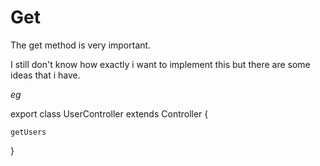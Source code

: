 # Get


The get method is very important.

I still don't know how exactly i want to implement this but there are some ideas that i have.

*eg*


export class UserController extends Controller {
    
    getUsers

}